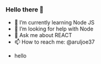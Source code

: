 ### Hello there 👋


- 🌱 I’m currently learning Node JS
- 🤔 I’m looking for help with Node
- 💬 Ask me about REACT
- 📫 How to reach me: @aruljoe37
* hello

<!--
**JOEMN96/JOEMN96** is a ✨ _special_ ✨ repository because its `README.md` (this file) appears on your GitHub profile.

Here are some ideas to get you started:

- 🔭 I’m currently working on ...
- 🌱 I’m currently learning Node JS
- 👯 I’m looking to collaborate on ...
- 🤔 I’m looking for help with Node
- 💬 Ask me about REACT
- 📫 How to reach me: @aruljoe37

-->
